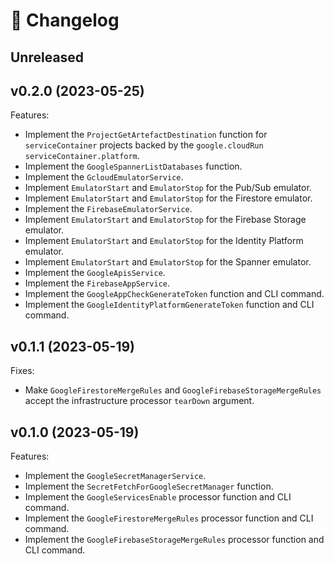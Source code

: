 # 🔖 Changelog

## Unreleased

## v0.2.0 (2023-05-25)

Features:

- Implement the `ProjectGetArtefactDestination` function for `serviceContainer` projects backed by the `google.cloudRun` `serviceContainer.platform`.
- Implement the `GoogleSpannerListDatabases` function.
- Implement the `GcloudEmulatorService`.
- Implement `EmulatorStart` and `EmulatorStop` for the Pub/Sub emulator.
- Implement `EmulatorStart` and `EmulatorStop` for the Firestore emulator.
- Implement the `FirebaseEmulatorService`.
- Implement `EmulatorStart` and `EmulatorStop` for the Firebase Storage emulator.
- Implement `EmulatorStart` and `EmulatorStop` for the Identity Platform emulator.
- Implement `EmulatorStart` and `EmulatorStop` for the Spanner emulator.
- Implement the `GoogleApisService`.
- Implement the `FirebaseAppService`.
- Implement the `GoogleAppCheckGenerateToken` function and CLI command.
- Implement the `GoogleIdentityPlatformGenerateToken` function and CLI command.

## v0.1.1 (2023-05-19)

Fixes:

- Make `GoogleFirestoreMergeRules` and `GoogleFirebaseStorageMergeRules` accept the infrastructure processor `tearDown` argument.

## v0.1.0 (2023-05-19)

Features:

- Implement the `GoogleSecretManagerService`.
- Implement the `SecretFetchForGoogleSecretManager` function.
- Implement the `GoogleServicesEnable` processor function and CLI command.
- Implement the `GoogleFirestoreMergeRules` processor function and CLI command.
- Implement the `GoogleFirebaseStorageMergeRules` processor function and CLI command.
